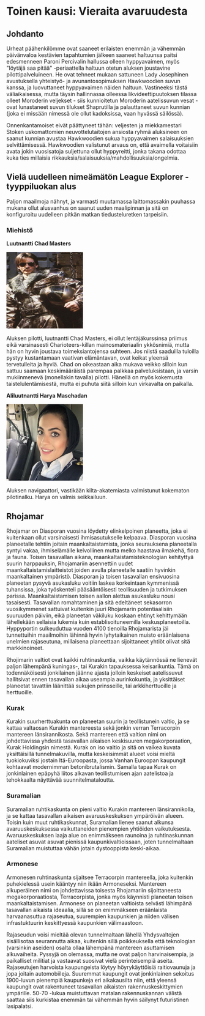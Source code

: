 # Toinen kausi: Vieraita avaruudesta

## Johdanto

Urheat päähenkilömme ovat saaneet erilaisten enemmän ja vähemmän päivänvaloa kestävien tapahtumien jälkeen saaneet haltuunsa paitsi edesmenneen Paroni Percivalin hallussa olleen hyppyavaimen, myös "löytäjä saa pitää" -periaattella haltuun otetun aluksen joustavine pilottipalveluineen. He ovat tehneet mukaan sattuneen Lady Josephinen avustuksella yhteistyö- ja avunantosopimuksen Hawkwoodien suvun kanssa, ja luovuttaneet hyppyavaimen näiden haltuun. Vastineeksi tästä väliaikaisessa, mutta
täysin hallinnassa olleessa likvideettipuutoksen tilassa olleet Moroderin veljekset - siis kunnioitetun Moroderin aatelissuvun vesat - ovat lunastaneet suvun tilukset Shaprutilla ja palauttaneet suvun kunnian (joka ei missään nimessä ole ollut kadoksissa, vaan hyvässä säilössä).

Onnenkantamoiset eivät päättyneet tähän: veljesten ja miekkamestari Stoken uskomattomien neuvottelutaitojen ansiosta ryhmä aluksineen on saanut kunnian avustaa Hawkwoodien sukua hyppyavaimen salaisuuksien selvittämisessä. Hawkwoodien valistunut arvaus on, että avaimella voitaisiin avata jokin vuosisatoja suljettuna ollut 
hyppyreitti, jonka takana odottaa kuka ties millaisia rikkauksia/salaisuuksia/mahdollisuuksia/ongelmia.

## Vielä uudelleen nimeämätön League Explorer -tyyppiluokan alus

Paljon maailmoja nähnyt, ja varmasti muutamassa laittomassakin puuhassa mukana ollut alusvanhus on saanut uuden maalipinnan ja sitä on konfiguroitu uudelleen pitkän
matkan tiedusteluretken tarpeisiin.

### Miehistö

**Luutnantti Chad Masters**

<img src="/img/chad.jpg" alt="Chad" title="Chad" width="200" height="200" />

Aluksen pilotti, luutnantti Chad Masters, ei ollut lentäjäkurssinsa priimus eikä varsinasesti Charioteers-killan mainosmateriaalin ykkösnimiä, mutta hän on hyvin joustava
toimeksiantojensa suhteen. Jos niistä saaduilla tuloilla pystyy kustantamaan vaativan elämäntavan, ovat keikat yleensä tervetulleita ja hyviä. Chad on oikeastaan aika 
mukava veikko silloin kun sattuu saamaan keskimääräistä parempaa palkkaa palveluksistaan, ja varsin mukiinmenevä (monellakin tavalla) pilotti. Hänellä on myös kokemusta
taistelulentämisestä, mutta ei puhuta siitä silloin kun virkavalta on paikalla.

**Aliluutnantti Harya Maschadan**

<img src="/img/harya.jpg" alt="Harya" title="Harya" width="200" height="200" />

Aluksen navigaattori, vastikään kilta-akatemiasta valmistunut kokematon pilotinalku. Harya on valmis seikkailuun.

## Rhojamar

Rhojamar on Diasporan vuosina löydetty elinkelpoinen planeetta, joka ei kuitenkaan ollut varsinaisesti ihmisasutukselle kelpaava. Diasporan vuosina planeetalle tehtiin joitain maankaltaistamista, jonka seurauksena planeetalla syntyi vakaa, ihmiselämälle kelvollinen mutta melko haastava ilmakehä, flora ja fauna. Toisen tasavallan aikana, maankaltaistamisteknologian kehityttyä suurin harppauksin, Rhojamariin asennettiin uudet maankaltaistamislaitteistot joiden avulla planeetalle saatiin hyvinkin maankaltainen ympäristö. Diasporan ja toisen tasavallan ensivuosina planeetan pysyvä asukasluku voitiin laskea korkeintaan kymmenissä tuhansissa, joka työskenteli pääsääntöisesti teollisuuden ja tutkimuksen parissa. Maankaltaistamisen toisen aallon alettua asukasluku nousi tasaisesti. Tasavallan romahtaminen ja sitä edeltäneet sekasorron vuosikymmenet sattuivat kuitenkin juuri Rhojamarin potentiaalisiin suuruuden päiviin, eikä planeetan väkiluku koskaan ehtinyt kehittymään lähellekään sellaisia lukemia kuin establisoituneemilla keskusplaneetoilla. Hyppyportin sulkeuduttua vuoden 4100 tienoilla Rhojamarista jäi tunnettuihin maailmoihin lähinnä hyvin lyhytaikainen muisto eräänlaisena unelmien rajaseutuna, millaisena planeettaan sijoittaneet yhtiöt olivat sitä markkinoineet.

Rhojimarin valtiot ovat kaikki ruhtinaskuntia, vaikka käytännössä ne lienevät paljon lähempänä kuningas-, tai Kurakin tapauksessa keisarikuntia. Tämä on todennäköisesti jonkilainen jäänne ajasta jolloin keskeiset aatelissuvut hallitsivat ennen tasavallan aikaa useampia aurinkokuntia, ja yksittäiset planeetat tavattiin läänittää sukujen prinsseille, tai arkkiherttuoille ja herttuoille.

### Kurak

Kurakin suurherttuakunta on planeetan suurin ja teollistunein valtio, ja se kattaa valtaosan Kurakin mantereesta sekä jonkin verran Terracorpin mantereen länsirannikosta. Sekä mantereen että valtion nimi on johdettavissa yhdestä tasavallan aikaisen keskisuuren megakorporaation, Kurak Holdingsin nimestä. Kurak on iso valtio ja sitä on vaikea kuvata yksittäisillä tunnelmakuvilla, mutta keskeisimmät alueet voisi mieltä tuokiokuviksi jostain Itä-Euroopasta, jossa Vanhan Euroopan kaupungit kohtaavat modernimman betonibrutalismin. Samalla tapaa Kurak on jonkinlainen epäpyhä liitos alkavan teollistumisen ajan aatelistoa ja tehokkaalta näyttävää suunnitelmataloutta.

### Suramalian

Suramalian ruhtikaskunta on pieni valtio Kurakin mantereen länsirannikolla, ja se kattaa tasavallan aikaisen avaruuskeskuksen ympäröivän alueen. Toisin kuin muut ruhtikaskunnat, Suramalian lienee saanut alkunsa avaruuskeskuksessa vaikuttaneiden pienempien yhtiöiden vaikutuksesta. Avaruuskeskuksen laaja alue on enimmäkseen raunoina ja ruhtinaskunnan aateliset asuvat asuvat pienissä kaupunkivaltioissaan, joten tunnelmaltaan Suramalian muistuttaa vähän jotain dystooppista keski-aikaa.

### Armonese

Armonesen ruhtinaskunta sijaitsee Terracorpin mantereella, joka kuitenkin puhekielessä usein kääntyy niin ikään Armoneseksi. Mantereen alkuperäinen nimi on johdettavissa toisesta Rhojamariin sijoittaneesta megakorporaatiosta, Terracorpista, jonka myös käynnisti planeetan toisen maankaltaistamisen. Armonese on planeetan valtioista selvästi lähimpänä tasavallan aikaista ideaalia, sillä se on enimmäkseen eräänlaista harvaanasuttua rajaseutua, suurempien kaupunkien ja niiden välisen infrastuktuurin keskittyessä kaupunkien välimaastoon. 

Rajaseudun voisi mieltää olevan tunnelmaltaan lähellä Yhdysvaltojen sisällisotaa seurannutta aikaa, kuitenkin sillä poikkeuksella että teknologian (varsinkin aseiden) osalta ollaa lähempänä mantereen asuttamisen alkuvaiheita. Pyssyjä on olemassa, mutta ne ovat paljon harvinaisempia, ja paikalliset militiat ja vastaavat suosivat vielä perinteisempiä aseita. Rajaseutujen harvoista kaupungeista löytyy höyrykäyttöisiä raitiovaunuja ja jopa joitain automobiileja. Suuremmat kaupungit ovat jonkinlainen sekoitus 1900-luvun pienempiä kaupunkeja eri aikakausilta niin, että yleensä kaupungit ovat rakentuneet tasavallan aikaisten rakennuskeskittymien ympärille. 50-70 -lukua muistuttavan matalan rakennuskannan välistä saattaa siis kurkistaa enemmän tai vähemmän hyvin säilynyt futuristinen lasipalatsi.